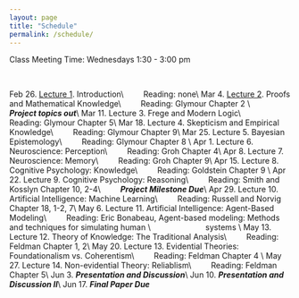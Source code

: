 ```yaml
---
layout: page
title: "Schedule"
permalink: /schedule/
---
```


Class Meeting Time: Wednesdays 1:30 - 3:00 pm

<br>

Feb 26. [Lecture 1](/assets/week1.pdf). Introduction\\
&nbsp; &nbsp; &nbsp; &nbsp; Reading: none\\
Mar 4. [Lecture 2](/assets/epist_week2.pdf). Proofs and Mathematical Knowledge\\
&nbsp; &nbsp; &nbsp; &nbsp; Reading: Glymour Chapter 2 \\
&nbsp; &nbsp; &nbsp; &nbsp; **_Project topics out_**\\
Mar 11. Lecture 3. Frege and Modern Logic\\
&nbsp; &nbsp; &nbsp; &nbsp; Reading: Glymour Chapter 5\\
Mar 18. Lecture 4. Skepticism and Empirical Knowledge\\
&nbsp; &nbsp; &nbsp; &nbsp; Reading: Glymour Chapter 9\\
Mar 25. Lecture 5. Bayesian Epistemology\\
&nbsp; &nbsp; &nbsp; &nbsp; Reading: Glymour Chapter 8 \\
Apr 1. Lecture 6. Neuroscience: Perception\\
&nbsp; &nbsp; &nbsp; &nbsp; Reading: Groh Chapter 4\\
Apr 8. Lecture 7. Neuroscience: Memory\\
&nbsp; &nbsp; &nbsp; &nbsp; Reading: Groh Chapter 9\\
Apr 15. Lecture 8. Cognitive Psychology: Knowledge\\
&nbsp; &nbsp; &nbsp; &nbsp; Reading: Goldstein Chapter 9 \\
Apr 22. Lecture 9. Cognitive Psychology: Reasoning\\
&nbsp; &nbsp; &nbsp; &nbsp; Reading: Smith and Kosslyn Chapter 10, 2-4\\
&nbsp; &nbsp; &nbsp; &nbsp; **_Project Milestone Due_**\\
Apr 29. Lecture 10. Artificial Intelligence: Machine Learning\\
&nbsp; &nbsp; &nbsp; &nbsp; Reading: Russell and Norvig Chapter 18, 1-2, 7\\
May 6. Lecture 11. Artificial Intelligence: Agent-Based Modeling\\
&nbsp; &nbsp; &nbsp; &nbsp; Reading: Eric Bonabeau, Agent-based modeling: Methods and techniques for simulating human \\
&nbsp; &nbsp; &nbsp; &nbsp; &nbsp; &nbsp; &nbsp; &nbsp; &nbsp; &nbsp; &nbsp; &nbsp; systems \\
May 13. Lecture 12. Theory of Knowledge: The Traditional Analysis\\
&nbsp; &nbsp; &nbsp; &nbsp; Reading: Feldman Chapter 1, 2\\
May 20. Lecture 13. Evidential Theories: Foundationalism vs. Coherentism\\
&nbsp; &nbsp; &nbsp; &nbsp; Reading: Feldman Chapter 4 \\
May 27. Lecture 14. Non-evidential Theory: Reliablism\\
&nbsp; &nbsp; &nbsp; &nbsp; Reading: Feldman Chapter 5\\
Jun 3. **_Presentation and Discussion_**\\
Jun 10. **_Presentation and Discussion II_**\\
Jun 17. **_Final Paper Due_**